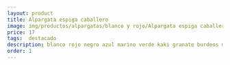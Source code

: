 ```yaml
---
layout: product
title: Alpargata espiga caballero 
image: img/productos/alpargatas/blanco y rojo/Alpargata espiga caballero =17 = destacado =blanco rojo negro azul marino verde kaki granate burdeos marrón beige.webp
price: 17 
tags:  destacado 
description: blanco rojo negro azul marino verde kaki granate burdeos marrón beige
order: 1
---
```

